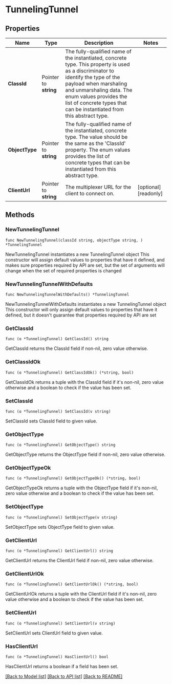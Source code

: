 # TunnelingTunnel

## Properties

Name | Type | Description | Notes
------------ | ------------- | ------------- | -------------
**ClassId** | Pointer to **string** | The fully-qualified name of the instantiated, concrete type. This property is used as a discriminator to identify the type of the payload when marshaling and unmarshaling data. The enum values provides the list of concrete types that can be instantiated from this abstract type. | 
**ObjectType** | Pointer to **string** | The fully-qualified name of the instantiated, concrete type. The value should be the same as the &#39;ClassId&#39; property. The enum values provides the list of concrete types that can be instantiated from this abstract type. | 
**ClientUrl** | Pointer to **string** | The multiplexer URL for the client to connect on. | [optional] [readonly] 

## Methods

### NewTunnelingTunnel

`func NewTunnelingTunnel(classId string, objectType string, ) *TunnelingTunnel`

NewTunnelingTunnel instantiates a new TunnelingTunnel object
This constructor will assign default values to properties that have it defined,
and makes sure properties required by API are set, but the set of arguments
will change when the set of required properties is changed

### NewTunnelingTunnelWithDefaults

`func NewTunnelingTunnelWithDefaults() *TunnelingTunnel`

NewTunnelingTunnelWithDefaults instantiates a new TunnelingTunnel object
This constructor will only assign default values to properties that have it defined,
but it doesn't guarantee that properties required by API are set

### GetClassId

`func (o *TunnelingTunnel) GetClassId() string`

GetClassId returns the ClassId field if non-nil, zero value otherwise.

### GetClassIdOk

`func (o *TunnelingTunnel) GetClassIdOk() (*string, bool)`

GetClassIdOk returns a tuple with the ClassId field if it's non-nil, zero value otherwise
and a boolean to check if the value has been set.

### SetClassId

`func (o *TunnelingTunnel) SetClassId(v string)`

SetClassId sets ClassId field to given value.


### GetObjectType

`func (o *TunnelingTunnel) GetObjectType() string`

GetObjectType returns the ObjectType field if non-nil, zero value otherwise.

### GetObjectTypeOk

`func (o *TunnelingTunnel) GetObjectTypeOk() (*string, bool)`

GetObjectTypeOk returns a tuple with the ObjectType field if it's non-nil, zero value otherwise
and a boolean to check if the value has been set.

### SetObjectType

`func (o *TunnelingTunnel) SetObjectType(v string)`

SetObjectType sets ObjectType field to given value.


### GetClientUrl

`func (o *TunnelingTunnel) GetClientUrl() string`

GetClientUrl returns the ClientUrl field if non-nil, zero value otherwise.

### GetClientUrlOk

`func (o *TunnelingTunnel) GetClientUrlOk() (*string, bool)`

GetClientUrlOk returns a tuple with the ClientUrl field if it's non-nil, zero value otherwise
and a boolean to check if the value has been set.

### SetClientUrl

`func (o *TunnelingTunnel) SetClientUrl(v string)`

SetClientUrl sets ClientUrl field to given value.

### HasClientUrl

`func (o *TunnelingTunnel) HasClientUrl() bool`

HasClientUrl returns a boolean if a field has been set.


[[Back to Model list]](../README.md#documentation-for-models) [[Back to API list]](../README.md#documentation-for-api-endpoints) [[Back to README]](../README.md)


